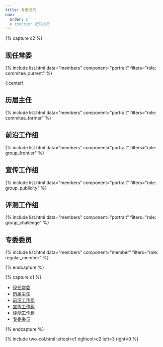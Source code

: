 ```yaml
---
title: 专委成员
nav:
  order: 2
  # tooltip: 团队成员
---
```

{% capture c2 %}

## 现任常委

{%
  include list.html
  data="members"
  component="portrait"
  filters="role: commitee_current"
%}


{:center}
## 历届主任

{%
  include list.html
  data="members"
  component="portrait"
  filters="role: commitee_former"
%}


## 前沿工作组

{%
  include list.html
  data="members"
  component="portrait"
  filters="role: group_frontier"
%}

## 宣传工作组

{%
  include list.html
  data="members"
  component="portrait"
  filters="role: group_publicity"
%}

## 评测工作组

{%
  include list.html
  data="members"
  component="portrait"
  filters="role: group_challenge"
%}

## 专委委员

{%
  include list.html
  data="members"
  component="member"
  filters="role: regular_member"
%}

{% endcapture %}

{% capture c1 %}
<div class="sticky_sidebar">
  <ul class="no-padding margin-left-10 organizers-type-list hidden-xs" id="sidebar-nav">
    <li class=""><a href="#现任常委">现任常委</a></li>
    <li class=""><a href="#历届主任">历届主任</a></li>
    <li class=""><a href="#前沿工作组">前沿工作组</a></li>
    <li class=""><a href="#宣传工作组">宣传工作组</a></li>
    <li class=""><a href="#评测工作组">评测工作组</a></li>
    <li class=""><a href="#专委委员">专委委员</a></li>
  </ul>
</div>

{% endcapture %}

{% include two-col.html leftcol=c1 rightcol=c2 left=3 right=9 %}